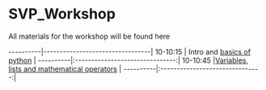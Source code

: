 SVP_Workshop
============

All materials for the workshop will be found here

----------|---------------------------------|
10-10:15  | Intro and [basics of python](https://github.com/wrightaprilm/SVP_Workshop/blob/master/python_1.md) |
----------|:-------------------------------:|
10-10:45  |[Variables, lists and mathematical operators](https://github.com/wrightaprilm/SVP_Workshop/blob/master/python2.md) |
----------|:-------------------------------:|